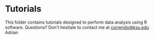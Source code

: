 # Tutorials
This folder contains tutorials designed to perform data analysis using R software.
Questions? Don't hesitate to contact me at correndo@ksu.edu
Adrian

